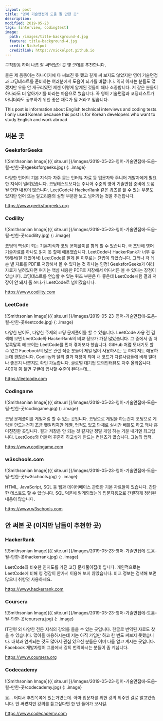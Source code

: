 ```yaml
---
layout: post
title: "영어 기술면접에 도움 될 만한 곳"
description: 
modified: 2019-05-23
tags: [interview, codingtest]
image:
  path: /images/title-background-4.jpg
  feature: title-background-4.jpg
  credit: Nickelpot
  creditlink: https://nickelpot.github.io
---
```


구직활동 하며 나름 잘 써먹었던 곳 몇 군데를 추천합니다.

물론 제 몸뚱이는 하나이기에 다 써보진 못 했고 깊게 써 보지도 않았지만 영어 기술면접과 코딩테스트를 준비하는 여러분에게 도움이 되기를 바랍니다. 익히 아시는 분들도 많겠지만 우물 안 개구리였던 제겐 이렇게 알게된 것들이 꽤나 소중합니다. 저 같은 분들이 하나라도 더 알아가기를 바라는 마음으로 썼습니다. 꼭 영어 기술면접과 코딩테스트가 아니더라도 공부하기 위한 좋은 재료가 될 거라고 믿습니다.

This post is information about English technical interviews and coding tests. I only used Korean because this post is for Korean developers who want to study English and work abroad.

## 써본 곳
### GeeksforGeeks

![Smithsonian Image]({{ site.url }}/images/2019-05-23-영어-기술면접에-도움-될-만한-곳/geeksforgeeks.jpg)
{: .image}

다양한 언어의 기본 지식과 자주 묻는 인터뷰 자료 등 입문자와 주니어 개발자에게 필요한 지식이 널려있습니다. 코딩테스트보다는 주니어 수준의 영어 기술면접 준비에 도움 될 만한 내용이 많습니다. LeetCode나 HackerRank 같은 퀴즈를 풀 수 있는 부분도 있지만 언어 또는 알고리즘의 설명 부분만 보고 넘어가는 것을 추천합니다.

<a href="https://www.geeksforgeeks.org">https://www.geeksforgeeks.org</a>

### Codility

![Smithsonian Image]({{ site.url }}/images/2019-05-23-영어-기술면접에-도움-될-만한-곳/codility.jpg)
{: .image}

코딩의 핵심이 되는 기본지식과 코딩 문제풀이를 함께 할 수 있습니다. 극 초반에 영어 기술자료를 하나도 읽지 못 할때 애용했습니다. LeetCode나 HackerRank가 너무 유명해서(잘 돼있어서) LeetCode를 알게 된 이후로는 찬밥이 되었습니다. 그러나 각 레슨 별 자료를 PDF로 저장해서 볼 수 있다는 것 하나는 인정! GeeksforGeeks가 여러 자료가 널려있다면 여기는 핵심 내용만 PDF로 저장해서 어디서든 볼 수 있다는 장점이 있습니다. 코딩테스트를 연습할 수 있는 퀴즈 부분은 다 좋은데 LeetCode처럼 결과 저장이 안 돼서 좀 쓰다가 LeetCode로 넘어갔습니다.

<a href="https://www.codility.com">https://www.codility.com</a>

### LeetCode

![Smithsonian Image]({{ site.url }}/images/2019-05-23-영어-기술면접에-도움-될-만한-곳/leetcode.jpg)
{: .image}

다양한 난이도, 다양한 주제의 코딩 문제풀이를 할 수 있습니다. LeetCode 사용 전 검색해 보면 LeetCode와 HackerRank의 비교 정보가 가장 많았습니다. 그 중에서 좀 더 알록달록 해 보이는 LeetCode를 먼저 겪어보자 했습니다. GitHub 처럼 모내기도 할 수 있고 Facebook의 많은 관련 직종 분들이 제일 많이 사용하시는 듯 하여 저도 애용하는데 괜찮습니다. Codility와 달리 결과 저장이 되며 내 코드가 다른사람들에 비해 얼마나 좋은지 나쁜지도 확인 가능합니다. 글로벌 대기업 모의인터뷰도 자주 올라옵니다. 400개 쯤 풀면 구글에 입사할 수준이 된다는데...

<a href="https://leetcode.com">https://leetcode.com</a>

### Codingame

![Smithsonian Image]({{ site.url }}/images/2019-05-23-영어-기술면접에-도움-될-만한-곳/codingame.jpg)
{: .image}

코딩 문제풀이를 게임처럼 할 수 있는 곳입니다. 코딩으로 게임을 하는건지 코딩으로 게임을 만드는건지 조금 헷갈리지만 레벨, 업적도 있고 단체로 실시간 배틀도 하고 꽤나 흥미진진한 곳입니다. 결과 저장은 안 되는 것 같지만 정말 게임 하는 기분 내기엔 최고입니다. LeetCode와 더불어 꾸준히 하고싶게 만드는 컨텐츠가 많습니다. 그놈의 업적.

<a href="https://www.codingame.com">https://www.codingame.com</a>

### w3schools.com

![Smithsonian Image]({{ site.url }}/images/2019-05-23-영어-기술면접에-도움-될-만한-곳/w3schools.jpg)
{: .image}

HTML, JavaScript, SQL 등 웹과 데이터베이스 관련한 기본 자료들이 있습니다. 간단한 테스트도 할 수 있습니다. SQL 덕분에 알게되었는데 입문자용으로 간결하게 정리된 내용이 많습니다.

<a href="https://www.w3schools.com">https://www.w3schools.com</a>

## 안 써본 곳 (이지만 남들이 추천한 곳)
### HackerRank

![Smithsonian Image]({{ site.url }}/images/2019-05-23-영어-기술면접에-도움-될-만한-곳/hackerrank.jpg)
{: .image}

LeetCode와 비슷한 인지도를 가진 코딩 문제풀이집(!) 입니다. 개인적으로는 LeetCode에 비해 영 정감이 안가서 이용해 보지 않았습니다. 비교 정보는 검색해 보면 많으니 취향껏 사용하세요.

<a href="https://www.hackerrank.com">https://www.hackerrank.com</a>

### Coursera

![Smithsonian Image]({{ site.url }}/images/2019-05-23-영어-기술면접에-도움-될-만한-곳/coursera.jpg)
{: .image}

IT관련 외 다양한 전문 지식의 강의를 들을 수 있는 곳입니다. 한글로 번역된 자료도 찾을 수 있습니다. 많이들 애용하시는데 저는 아직 가입만 하고 한 번도 써보지 못했습니다. 대학과 연계되는 것도 많아서 관심 있으신 분들은 이미 다들 알고 계시는 곳입니다. Facebook 개발자영어 그룹에서 강의 번역하시는 분들이 좀 계십니다.

<a href="https://www.coursera.org">https://www.coursera.org</a>

### Codecademy

![Smithsonian Image]({{ site.url }}/images/2019-05-23-영어-기술면접에-도움-될-만한-곳/codecademy.jpg)
{: .image}

음... 어디서 추천목록에 있는거였는데. 아마 입문자를 위한 강의 위주인 걸로 알고있습니다. 안 써봤지만 강의를 듣고싶다면 한 번 들어가 보시길.

<a href="https://www.codecademy.com">https://www.codecademy.com</a>
